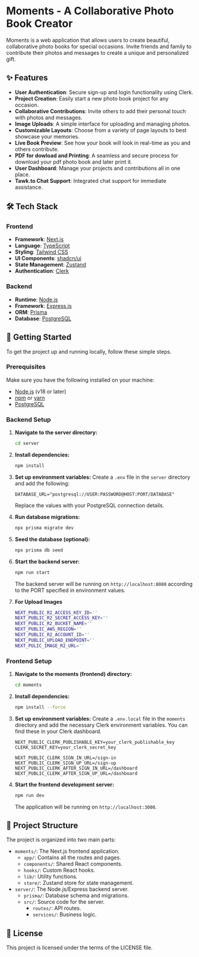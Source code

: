 # Moments - A Collaborative Photo Book Creator

Moments is a web application that allows users to create beautiful, collaborative photo books for special occasions. Invite friends and family to contribute their photos and messages to create a unique and personalized gift.

## ✨ Features

- **User Authentication**: Secure sign-up and login functionality using Clerk.
- **Project Creation**: Easily start a new photo book project for any occasion.
- **Collaborative Contributions**: Invite others to add their personal touch with photos and messages.
- **Image Uploads**: A simple interface for uploading and managing photos.
- **Customizable Layouts**: Choose from a variety of page layouts to best showcase your memories.
- **Live Book Preview**: See how your book will look in real-time as you and others contribute.
- **PDF for dowload and Printing**: A seamless and secure process for download your pdf photo book and later print it.
- **User Dashboard**: Manage your projects and contributions all in one place.
- **Tawk.to Chat Support**: Integrated chat support for immediate assistance.

## 🛠️ Tech Stack

### Frontend

- **Framework**: [Next.js](https://nextjs.org/)
- **Language**: [TypeScript](https://www.typescriptlang.org/)
- **Styling**: [Tailwind CSS](https://tailwindcss.com/)
- **UI Components**: [shadcn/ui](https://ui.shadcn.com/)
- **State Management**: [Zustand](https://zustand-demo.pmnd.rs/)
- **Authentication**: [Clerk](https://clerk.com/)

### Backend

- **Runtime**: [Node.js](https://nodejs.org/)
- **Framework**: [Express.js](https://expressjs.com/)
- **ORM**: [Prisma](https://www.prisma.io/)
- **Database**: [PostgreSQL](https://www.postgresql.org/)

## 🚀 Getting Started

To get the project up and running locally, follow these simple steps.

### Prerequisites

Make sure you have the following installed on your machine:
- [Node.js](https://nodejs.org/en/) (v18 or later)
- [npm](https://www.npmjs.com/) or [yarn](https://yarnpkg.com/)
- [PostgreSQL](https://www.postgresql.org/download/)

### Backend Setup

1.  **Navigate to the server directory:**
    ```bash
    cd server
    ```

2.  **Install dependencies:**
    ```bash
    npm install
    ```

3.  **Set up environment variables:**
    Create a `.env` file in the `server` directory and add the following:
    ```
    DATABASE_URL="postgresql://USER:PASSWORD@HOST:PORT/DATABASE"
    ```
    Replace the values with your PostgreSQL connection details.

4.  **Run database migrations:**
    ```bash
    npx prisma migrate dev
    ```

5.  **Seed the database (optional):**
    ```bash
    npx prisma db seed
    ```

6.  **Start the backend server:**
    ```bash
    npm run start
    ```
    The backend server will be running on `http://localhost:8080` according to the PORT specified in environment values.
7.  **For Upload Images**
     ```bash
     NEXT_PUBLIC_R2_ACCESS_KEY_ID=''
     NEXT_PUBLIC_R2_SECRET_ACCESS_KEY=''
     NEXT_PUBLIC_R2_BUCKET_NAME=''
     NEXT_PUBLIC_AWS_REGION=''
     NEXT_PUBLIC_R2_ACCOUNT_ID=''
     NEXT_PUBLIC_UPLOAD_ENDPOINT=''
     NEXT_PULIC_IMAGE_R2_URL=''
     ```
### Frontend Setup

1.  **Navigate to the moments (frontend) directory:**
    ```bash
    cd moments
    ```

2.  **Install dependencies:**
    ```bash
    npm install --force
    ```

3.  **Set up environment variables:**
    Create a `.env.local` file in the `moments` directory and add the necessary Clerk environment variables. You can find these in your Clerk dashboard.
    ```
    NEXT_PUBLIC_CLERK_PUBLISHABLE_KEY=your_clerk_publishable_key
    CLERK_SECRET_KEY=your_clerk_secret_key

    NEXT_PUBLIC_CLERK_SIGN_IN_URL=/sign-in
    NEXT_PUBLIC_CLERK_SIGN_UP_URL=/sign-up
    NEXT_PUBLIC_CLERK_AFTER_SIGN_IN_URL=/dashboard
    NEXT_PUBLIC_CLERK_AFTER_SIGN_UP_URL=/dashboard
    ```

4.  **Start the frontend development server:**
    ```bash
    npm run dev
    ```
    The application will be running on `http://localhost:3000`.


## 📁 Project Structure

The project is organized into two main parts:

-   `moments/`: The Next.js frontend application.
    -   `app/`: Contains all the routes and pages.
    -   `components/`: Shared React components.
    -   `hooks/`: Custom React hooks.
    -   `lib/`: Utility functions.
    -   `store/`: Zustand store for state management.
-   `server/`: The Node.js/Express backend server.
    -   `prisma/`: Database schema and migrations.
    -   `src/`: Source code for the server.
        -   `routes/`: API routes.
        -   `services/`: Business logic.

## 📄 License

This project is licensed under the terms of the LICENSE file.
